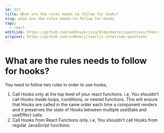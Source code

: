 ```yaml
---
id: 217
title: What are the rules needs to follow for hooks?
slug: what-are-the-rules-needs-to-follow-for-hooks
tags:
  - react
editLink: https://github.com/sakhnyuk/jsiq/blob/master/questions/theory/react/217.md
original: https://github.com/sudheerj/reactjs-interview-questions
---
```


# What are the rules needs to follow for hooks?

You need to follow two rules in order to use hooks,

1. Call Hooks only at the top level of your react functions. i.e, You shouldn’t call Hooks inside loops, conditions, or nested functions. This will ensure that Hooks are called in the same order each time a component renders and it preserves the state of Hooks between multiple useState and useEffect calls.
2. Call Hooks from React Functions only. i.e, You shouldn’t call Hooks from regular JavaScript functions.